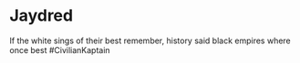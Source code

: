 # Jaydred
If the white sings of their best remember, history said black empires where once best #CivilianKaptain
